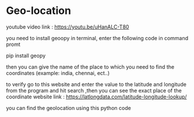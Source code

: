 # Geo-location

youtube video link : https://youtu.be/uHanALC-T80

you need to install geoopy in terminal, enter the following code in command promt 

pip install geopy

then you can give the name of the place to which you need to find the coordinates (example: india, chennai, ect..)

to verify go to this website and enter the value to the latitude and longitude from the program and hit search ,then you can see the exact place of the coordinate
website link : https://latlongdata.com/latitude-longitude-lookup/

you can find the geolocation using this python code 
